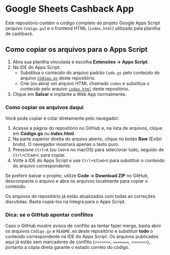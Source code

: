 # Google Sheets Cashback App

Este repositório contém o código completo do projeto Google Apps Script (arquivo `Código.gs`) e o frontend HTML (`index.html`) utilizado pela planilha de cashback.

## Como copiar os arquivos para o Apps Script

1. Abra sua planilha vinculada e escolha **Extensões → Apps Script**.
2. Na IDE do Apps Script:
   - Substitua o conteúdo do arquivo padrão `Code.gs` pelo conteúdo do arquivo [`Código.gs`](./Código.gs) deste repositório.
   - Crie (ou abra) um arquivo HTML chamado `index` e substitua o conteúdo pelo arquivo [`index.html`](./index.html) deste repositório.
3. Clique em **Salvar** e implante a Web App normalmente.

### Como copiar os arquivos daqui

Você pode copiar e colar diretamente pelo navegador:

1. Acesse a página do repositório no GitHub e, na lista de arquivos, clique em **Código.gs** ou **index.html**.
2. Na parte superior direita do arquivo aberto, clique no botão **Raw** (Exibir bruto). O navegador mostrará apenas o texto puro.
3. Pressione `Ctrl+A` (ou `Cmd+A` no macOS) para selecionar tudo, seguido de `Ctrl+C`/`Cmd+C` para copiar.
4. Volte à IDE do Apps Script e use `Ctrl+V`/`Cmd+V` para substituir o conteúdo do arquivo correspondente.

Se preferir baixar o projeto, utilize **Code → Download ZIP** no GitHub, descompacte o arquivo e abra os arquivos localmente para copiar o conteúdo.

Os arquivos do repositório já estão atualizados com todas as correções discutidas. Basta copiá-los na íntegra para o Apps Script.

### Dica: se o GitHub apontar conflitos

Caso o GitHub mostre avisos de conflito ao tentar fazer merge, basta abrir os arquivos `Código.gs` e `README.md` deste repositório e substituir **todo** o conteúdo correspondente na IDE do Apps Script. Os arquivos publicados aqui já estão sem marcadores de conflito (`<<<<<<<`, `=======`, `>>>>>>>`), portanto a cópia direta garante o estado correto do código.

